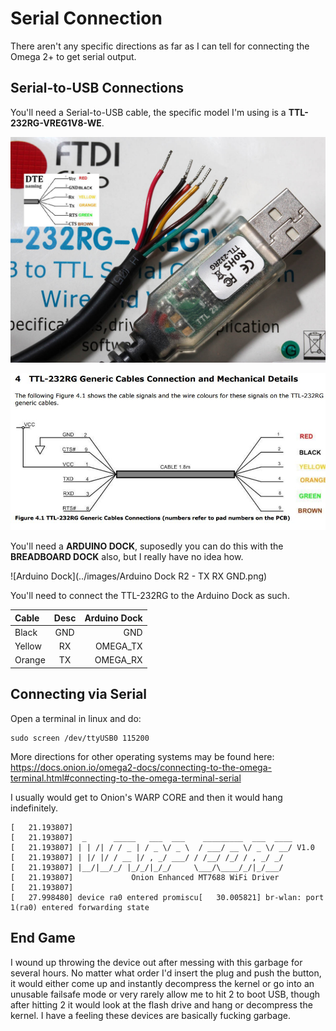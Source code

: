 # Serial Connection

There aren't any specific directions as far as I can tell for connecting the Omega 2+ to get serial output.

## Serial-to-USB Connections

You'll need a Serial-to-USB cable, the specific model I'm using is a **TTL-232RG-VREG1V8-WE**.

![TTL-232RG](../images/TTL-232RG_pinout.jpg)

![TTL-232RG Pinout](../images/TTL-232RG_Generic_Cables_Connection.jpg)

You'll need a **ARDUINO DOCK**, suposedly you can do this with the **BREADBOARD DOCK** also, but I really have no idea how.

![Arduino Dock](../images/Arduino Dock R2 - TX RX GND.png)

You'll need to connect the TTL-232RG to the Arduino Dock as such.

|Cable  |Desc |Arduino Dock|
|:------|:---:|-----------:|
|Black  |GND  |         GND|
|Yellow |RX   |    OMEGA_TX|
|Orange |TX   |    OMEGA_RX|

## Connecting via Serial

Open a terminal in linux and do:

    sudo screen /dev/ttyUSB0 115200

More directions for other operating systems may be found here: https://docs.onion.io/omega2-docs/connecting-to-the-omega-terminal.html#connecting-to-the-omega-terminal-serial

I usually would get to Onion's WARP CORE and then it would hang indefinitely.


    [   21.193807]
    [   21.193807]  _      _____   ___  ___    _________  ___  ____
    [   21.193807] | | /| / / _ | / _ \/ _ \  / ___/ __ \/ _ \/ __/ V1.0
    [   21.193807] | |/ |/ / __ |/ , _/ ___/ / /__/ /_/ / , _/ _/
    [   21.193807] |__/|__/_/ |_/_/|_/_/     \___/\____/_/|_/___/
    [   21.193807]             Onion Enhanced MT7688 WiFi Driver
    [   21.193807]
    [   27.998480] device ra0 entered promiscu[   30.005821] br-wlan: port 1(ra0) entered forwarding state

## End Game

I wound up throwing the device out after messing with this garbage for several hours. No matter what order I'd insert the plug and push the button, it would either come up and instantly decompress the kernel or go into an unusable failsafe mode or very rarely allow me to hit 2 to boot USB, though after hitting 2 it would look at the flash drive and hang or decompress the kernel.  I have a feeling these devices are basically fucking garbage.
